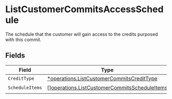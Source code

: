# ListCustomerCommitsAccessSchedule

The schedule that the customer will gain access to the credits purposed with this commit.


## Fields

| Field                                                                                                        | Type                                                                                                         | Required                                                                                                     | Description                                                                                                  |
| ------------------------------------------------------------------------------------------------------------ | ------------------------------------------------------------------------------------------------------------ | ------------------------------------------------------------------------------------------------------------ | ------------------------------------------------------------------------------------------------------------ |
| `CreditType`                                                                                                 | [*operations.ListCustomerCommitsCreditType](../../models/operations/listcustomercommitscredittype.md)        | :heavy_minus_sign:                                                                                           | N/A                                                                                                          |
| `ScheduleItems`                                                                                              | [][operations.ListCustomerCommitsScheduleItems](../../models/operations/listcustomercommitsscheduleitems.md) | :heavy_check_mark:                                                                                           | N/A                                                                                                          |